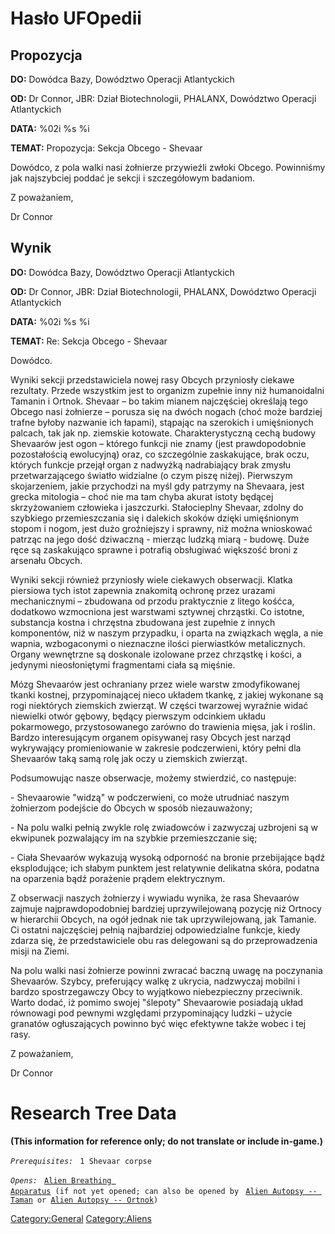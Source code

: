 # Hasło UFOpedii

## Propozycja

**DO:** Dowódca Bazy, Dowództwo Operacji Atlantyckich

**OD:** Dr Connor, JBR: Dział Biotechnologii, PHALANX, Dowództwo
Operacji Atlantyckich

**DATA:** %02i %s %i

**TEMAT:** Propozycja: Sekcja Obcego - Shevaar

Dowódco, z pola walki nasi żołnierze przywieźli zwłoki Obcego.
Powinniśmy jak najszybciej poddać je sekcji i szczegółowym badaniom.

Z poważaniem,

Dr Connor

## Wynik

**DO:** Dowódca Bazy, Dowództwo Operacji Atlantyckich

**OD:** Dr Connor, JBR: Dział Biotechnologii, PHALANX, Dowództwo
Operacji Atlantyckich

**DATA:** %02i %s %i

**TEMAT:** Re: Sekcja Obcego - Shevaar

Dowódco.

Wyniki sekcji przedstawiciela nowej rasy Obcych przyniosły ciekawe
rezultaty. Przede wszystkim jest to organizm zupełnie inny niż
humanoidalni Tamanin i Ortnok. Shevaar – bo takim mianem najczęściej
określają tego Obcego nasi żołnierze – porusza się na dwóch nogach (choć
może bardziej trafne byłoby nazwanie ich łapami), stąpając na szerokich
i umięśnionych palcach, tak jak np. ziemskie kotowate. Charakterystyczną
cechą budowy Shevaarów jest ogon – którego funkcji nie znamy (jest
prawdopodobnie pozostałością ewolucyjną) oraz, co szczególnie
zaskakujące, brak oczu, których funkcje przejął organ z nadwyżką
nadrabiający brak zmysłu przetwarzającego światło widzialne (o czym
piszę niżej). Pierwszym skojarzeniem, jakie przychodzi na myśl gdy
patrzymy na Shevaara, jest grecka mitologia – choć nie ma tam chyba
akurat istoty będącej skrzyżowaniem człowieka i jaszczurki. Stałocieplny
Shevaar, zdolny do szybkiego przemieszczania się i dalekich skoków
dzięki umięśnionym stopom i nogom, jest dużo groźniejszy i sprawny, niż
można wnioskować patrząc na jego dość dziwaczną - mierząc ludzką miarą -
budowę. Duże ręce są zaskakująco sprawne i potrafią obsługiwać większość
broni z arsenału Obcych.

Wyniki sekcji również przyniosły wiele ciekawych obserwacji. Klatka
piersiowa tych istot zapewnia znakomitą ochronę przez urazami
mechanicznymi – zbudowana od przodu praktycznie z litego kośćca,
dodatkowo wzmocniona jest warstwami sztywnej chrząstki. Co istotne,
substancja kostna i chrzęstna zbudowana jest zupełnie z innych
komponentów, niż w naszym przypadku, i oparta na związkach węgla, a nie
wapnia, wzbogaconymi o nieznaczne ilości pierwiastków metalicznych.
Organy wewnętrzne są doskonale izolowane przez chrząstkę i kości, a
jedynymi nieosłoniętymi fragmentami ciała są mięśnie.

Mózg Shevaarów jest ochraniany przez wiele warstw zmodyfikowanej tkanki
kostnej, przypominającej nieco układem tkankę, z jakiej wykonane są rogi
niektórych ziemskich zwierząt. W części twarzowej wyraźnie widać
niewielki otwór gębowy, będący pierwszym odcinkiem układu pokarmowego,
przystosowanego zarówno do trawienia mięsa, jak i roślin. Bardzo
interesującym organem opisywanej rasy Obcych jest narząd wykrywający
promieniowanie w zakresie podczerwieni, który pełni dla Shevaarów taką
samą rolę jak oczy u ziemskich zwierząt.

Podsumowując nasze obserwacje, możemy stwierdzić, co następuje:

\- Shevaarowie "widzą" w podczerwieni, co może utrudniać naszym
żołnierzom podejście do Obcych w sposób niezauważony;

\- Na polu walki pełnią zwykle rolę zwiadowców i zazwyczaj uzbrojeni są
w ekwipunek pozwalający im na szybkie przemieszczanie się;

\- Ciała Shevaarów wykazują wysoką odporność na bronie przebijające bądź
eksplodujące; ich słabym punktem jest relatywnie delikatna skóra,
podatna na oparzenia bądź porażenie prądem elektrycznym.

Z obserwacji naszych żołnierzy i wywiadu wynika, że rasa Shevaarów
zajmuje najprawdopodobniej bardziej uprzywilejowaną pozycję niż Ortnocy
w hierarchii Obcych, na ogół jednak nie tak uprzywilejowaną, jak
Tamanie. Ci ostatni najczęściej pełnią najbardziej odpowiedzialne
funkcje, kiedy zdarza się, że przedstawiciele obu ras delegowani są do
przeprowadzenia misji na Ziemi.

Na polu walki nasi żołnierze powinni zwracać baczną uwagę na poczynania
Shevaarów. Szybcy, preferujący walkę z ukrycia, nadzwyczaj mobilni i
bardzo spostrzegawczy Obcy to wyjątkowo niebezpieczny przeciwnik. Warto
dodać, iż pomimo swojej "ślepoty" Shevaarowie posiadają układ równowagi
pod pewnymi względami przypominający ludzki – użycie granatów
ogłuszających powinno być więc efektywne także wobec i tej rasy.

Z poważaniem,

Dr Connor

# Research Tree Data

**(This information for reference only; do not translate or include
in-game.)**

*`Prerequisites:`*
` 1 Shevaar corpse`

*`Opens:`*
` `[`Alien Breathing Apparatus`](Research/Alien_Breathing_Apparatus "wikilink")` (if not yet opened; can also be opened by`
` `[`Alien Autopsy -- Taman`](Aliens/Taman "wikilink")` or `[`Alien Autopsy -- Ortnok`](Aliens/Ortnok "wikilink")`)`

[Category:General](Category:General "wikilink")
[Category:Aliens](Category:Aliens "wikilink")